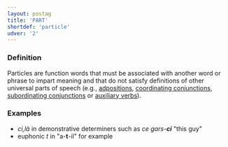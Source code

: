 ```yaml
---
layout: postag
title: 'PART'
shortdef: 'particle'
udver: '2'
---
```


### Definition

Particles are function words that must be associated with another word or phrase to impart meaning and that do not satisfy definitions of other universal parts of speech
(e.g., [adpositions](ADP), [coordinating conjunctions](CCONJ), [subordinating conjunctions](SCONJ) or [auxiliary verbs](AUX)).

### Examples
- _ci,là_ in demonstrative determiners such as _ce gars-<b>ci</b>_ "this guy"
- euphonic _t_ in "a-<b>t</b>-il" for example
